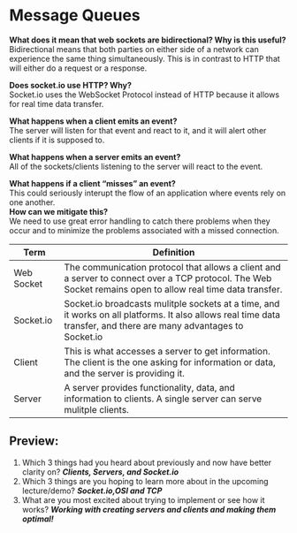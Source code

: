 # Message Queues

**What does it mean that web sockets are bidirectional? Why is this useful?**  
Bidirectional means that both parties on either side of a network can experience the same thing simultaneously. This is in contrast to HTTP that will either do a request or a response.

**Does socket.io use HTTP? Why?**  
Socket.io uses the WebSocket Protocol instead of HTTP because it allows for real time data transfer.

**What happens when a client emits an event?**  
The server will listen for that event and react to it, and it will alert other clients if it is supposed to.

**What happens when a server emits an event?**  
All of the sockets/clients listening to the server will react to the event.

**What happens if a client “misses” an event?**  
This could seriously interupt the flow of an application where events rely on one another.  
**How can we mitigate this?**  
We need to use great error handling to catch there problems when they occur and to minimize the problems associated with a missed connection.

| Term       | Definition                                                                                                                                                         |
| ---------- | ------------------------------------------------------------------------------------------------------------------------------------------------------------------ |
| Web Socket | The communication protocol that allows a client and a server to connect over a TCP protocol. The Web Socket remains open to allow real time data transfer.         |
| Socket.io  | Socket.io broadcasts mulitple sockets at a time, and it works on all platforms. It also allows real time data transfer, and there are many advantages to Socket.io |
| Client     | This is what accesses a server to get information. The client is the one asking for information or data, and the server is providing it.                           |
| Server     | A server provides functionality, data, and information to clients. A single server can serve mulitple clients.                                                     |


## Preview:
1. Which 3 things had you heard about previously and now have better clarity on?
***Clients, Servers, and Socket.io***
2. Which 3 things are you hoping to learn more about in the upcoming lecture/demo?
***Socket.io,OSI and TCP***
3. What are you most excited about trying to implement or see how it works?
***Working with creating servers and clients and making them optimal!***